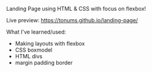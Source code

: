 Landing Page using HTML & CSS with focus on flexbox!

Live preview: https://tonums.github.io/landing-page/


What I've learned/used:

- Making layouts with flexbox
- CSS boxmodel
- HTML divs 
- margin padding border